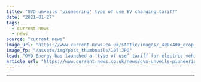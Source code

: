 ```yaml
---
title: "OVO unveils 'pioneering' type of use EV charging tariff"
date: "2021-01-27"
tags: 
  - current news
  - news
source: "current news"
image_url: "https://www.current-news.co.uk/static/images/_400x400_crop_center-center/OVO_Charger.JPG"
image_fp: "/assets/img/post_thumbnails/107.JPG"
lead: "​OVO Energy has launched a ‘type of use’ tariff for electric vehicle (EV) charging that offers a flat rate of 6p/kWh at any time of day."
article_url: "https://www.current-news.co.uk/news/ovo-unveils-pioneering-type-of-use-ev-charging-tariff?utm_source=rss-feeds&utm_medium=rss&utm_campaign=rss"
---
```


---
